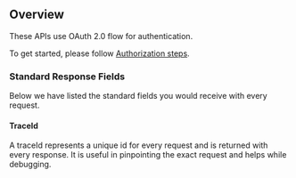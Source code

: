 ## Overview

These APIs use OAuth 2.0 flow for authentication.

To get started, please follow [Authorization steps](docs/oauth/Authorization.md).

### Standard Response Fields

Below we have listed the standard fields you would receive with every request.

#### TraceId

A traceId represents a unique id for every request and is returned with every response. It is useful in pinpointing the exact request and helps while debugging.
